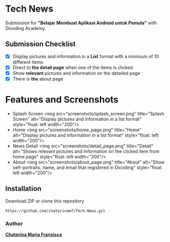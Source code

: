 # Tech News

Submission for <strong>"Belajar Membuat Aplikasi Android untuk Pemula"</strong> with Dicoding Academy.

## Submission Checklist

- [x] Display pictures and information in a <strong>List</strong> format with a minimum of 10
  different items
- [x] Direct to <strong>the detail page</strong> when one of the items is clicked
- [x] Show <strong>relevant</strong> pictures and information on the detailed page
- [x] There is <strong>the</strong> about page

# Features and Screenshots

* Splash Screen
  <img src="screenshots/splash_screen.png"
  title="Splash Screen"
  alt="Display pictures and information in a list format"
  style="float: left width="200"/>
* Home
  <img src="screenshots/home_page.png"
  title="Home"
  alt="Display pictures and information in a list format"
  style="float: left width="200"/>
* News Detail
  <img src="screenshots/detail_page.png"
  title="Detail"
  alt="Shows relevant pictures and information on the clicked item from home page"
  style="float: left width="200"/>
* About
  <img src="screenshots/about_page.png"
  title="About"
  alt="Show self-portraits, name, and email that registered in Dicoding"
  style="float: left width="200"/>

## Installation

Download ZIP or clone this repository

```
https://github.com/chaterinamf/Tech-News.git
```

### Author

<strong>[Chaterina Maria Fransisca](https://www.linkedin.com/in/chaterinamf/)</strong>